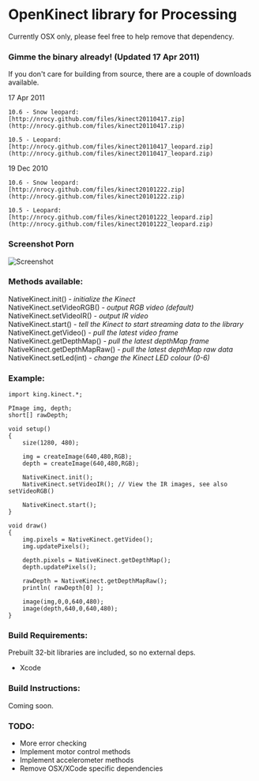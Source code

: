 # OpenKinect library for Processing

Currently OSX only, please feel free to help remove that dependency.

### Gimme the binary already! (Updated 17 Apr 2011)

If you don't care for building from source, there are a couple of downloads available.

17 Apr 2011

	10.6 - Snow leopard: [http://nrocy.github.com/files/kinect20110417.zip](http://nrocy.github.com/files/kinect20110417.zip)

	10.5 - Leopard: [http://nrocy.github.com/files/kinect20110417_leopard.zip](http://nrocy.github.com/files/kinect20110417_leopard.zip)

19 Dec 2010

	10.6 - Snow leopard: [http://nrocy.github.com/files/kinect20101222.zip](http://nrocy.github.com/files/kinect20101222.zip)

	10.5 - Leopard: [http://nrocy.github.com/files/kinect20101222_leopard.zip](http://nrocy.github.com/files/kinect20101222_leopard.zip)

### Screenshot Porn

![Screenshot](http://nrocy.github.com/images/processing_screenshot.jpg)

### Methods available:

NativeKinect.init() - _initialize the Kinect_<br />
NativeKinect.setVideoRGB() - _output RGB video (default)_<br />
NativeKinect.setVideoIR() - _output IR video_<br />
NativeKinect.start() - _tell the Kinect to start streaming data to the library_<br />
NativeKinect.getVideo() - _pull the latest video frame_<br />
NativeKinect.getDepthMap() - _pull the latest depthMap frame_<br />
NativeKinect.getDepthMapRaw() - _pull the latest depthMap raw data_<br />
NativeKinect.setLed(int) - _change the Kinect LED colour (0-6)_

### Example:

	import king.kinect.*;

	PImage img, depth;
	short[] rawDepth;

	void setup()
	{
		size(1280, 480);
		
		img = createImage(640,480,RGB);
		depth = createImage(640,480,RGB);
		
		NativeKinect.init();
		NativeKinect.setVideoIR(); // View the IR images, see also setVideoRGB()

		NativeKinect.start();
	}

	void draw()
	{
		img.pixels = NativeKinect.getVideo();
		img.updatePixels();

		depth.pixels = NativeKinect.getDepthMap();
		depth.updatePixels();

		rawDepth = NativeKinect.getDepthMapRaw();
		println( rawDepth[0] );

		image(img,0,0,640,480);
		image(depth,640,0,640,480);
	}

### Build Requirements:

Prebuilt 32-bit libraries are included, so no external deps.

- Xcode

### Build Instructions:

Coming soon.

### TODO:

- More error checking
- Implement motor control methods
- Implement accelerometer methods
- Remove OSX/XCode specific dependencies

